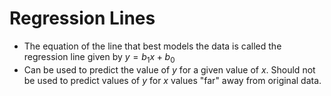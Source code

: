 # Regression Lines

* The equation of the line that best models the data is called the regression line given by $y=b_{1} x+b_{0}$
* Can be used to predict the value of $y$ for a given value of $x$. Should not be used to predict values of $y$ for $x$ values "far" away from original data.
